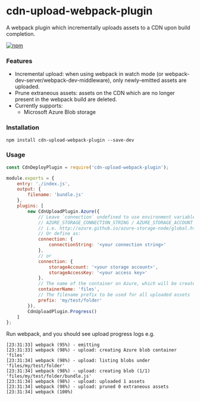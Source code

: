 # cdn-upload-webpack-plugin
A webpack plugin which incrementally uploads assets to a CDN upon build completion.

[![npm](https://img.shields.io/npm/v/cdn-upload-webpack-plugin.svg?style=flat-square)](https://www.npmjs.com/package/cdn-upload-webpack-plugin)

### Features
* Incremental upload: when using webpack in watch mode (or webpack-dev-server/webpack-dev-middleware), only newly-emitted assets are uploaded.
* Prune extraneous assets: assets on the CDN which are no longer present in the webpack build are deleted.
* Currently supports:
  * Microsoft Azure Blob storage

### Installation

```shell
npm install cdn-upload-webpack-plugin --save-dev
```

### Usage

```js
const CdnDeployPlugin = require('cdn-upload-webpack-plugin');

module.exports = {
    entry: './index.js',
    output: {
        filename: 'bundle.js'
    },
    plugins: [
        new CdnUploadPlugin.Azure({
            // Leave `connection` undefined to use environment variables
            // AZURE_STORAGE_CONNECTION_STRING / AZURE_STORAGE_ACCOUNT / AZURE_STORAGE_ACCESS_KEY
            // i.e. http://azure.github.io/azure-storage-node/global.html#createBlobService__anchor
            // Or define as:
            connection: {
                connectionString: '<your connection string>'
            },
            // or
            connection: {
                storageAccount: '<your storage account>',
                storageAccessKey: '<your access key>'
            },
            // The name of the container on Azure, which will be created if it doesn't exist
            containerName: 'files',
            // The filename prefix to be used for all uploaded assets
            prefix: 'my/test/folder'
        }),
        CdnUploadPlugin.Progress()
    ]
};
```

Run webpack, and you should see upload progress logs e.g.
```
[23:31:33] webpack (95%) - emitting
[23:31:33] webpack (98%) - upload: creating Azure blob container 'files'
[23:31:34] webpack (98%) - upload: listing blobs under 'files/my/test/folder'
[23:31:34] webpack (98%) - upload: creating blob (1/1) 'files/my/test/folder/bundle.js'
[23:31:34] webpack (98%) - upload: uploaded 1 assets
[23:31:34] webpack (98%) - upload: pruned 0 extraneous assets
[23:31:34] webpack (100%)
```
